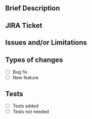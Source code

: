 ## Brief Description

## JIRA Ticket

## Issues and/or Limitations

## Types of changes

- [ ] Bug fix
- [ ] New feature

## Tests

- [ ] Tests added
- [ ] Tests not needed
